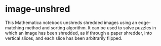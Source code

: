 # image-unshred
This Mathematica notebook unshreds shredded images using an edge-matching method and sorting algorithm.
It can be used to solve puzzles in which an image has been shredded, as if through a paper shredder, into vertical slices, and each slice has been arbitrarily flipped.


